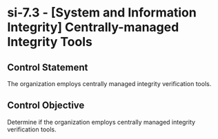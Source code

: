 # si-7.3 - \[System and Information Integrity\] Centrally-managed Integrity Tools

## Control Statement

The organization employs centrally managed integrity verification tools.

## Control Objective

Determine if the organization employs centrally managed integrity verification tools.

